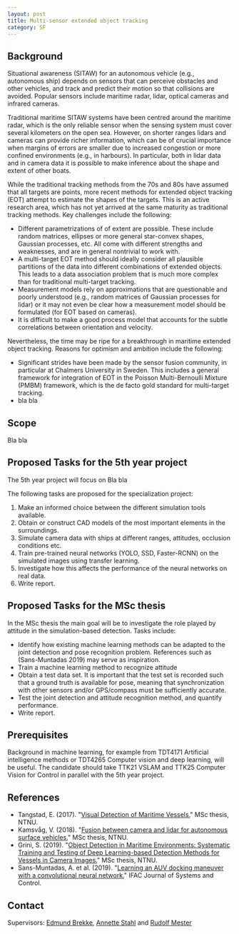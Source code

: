 ```yaml
---
layout: post
title: Multi-sensor extended object tracking
category: SF
---
```

## Background

Situational awareness (SITAW) for an autonomous vehicle (e.g., autonomous ship) depends on sensors that can perceive obstacles and other vehicles, 
and track and predict their motion so that collisions are avoided. 
Popular sensors include maritime radar, lidar, optical cameras and infrared cameras. 

Traditional maritime SITAW systems have been centred around the maritime radar, which is the only reliable sensor when the sensing system must cover several kilometers on the open sea. However, on shorter ranges lidars and cameras can provide richer information, which can be of crucial importance when margins of errors are smaller due to increased congestion or more confined environments (e.g., in harbours). In particular, both in lidar data and in camera data it is possible to make inference about the shape and extent of other boats. 

While the traditional tracking methods from the 70s and 80s have assumed that all targets are points, more recent methods for extended object tracking (EOT) attempt to estimate the shapes of the targets. This is an active research area, which has not yet arrived at the same maturity as traditional tracking methods.  Key challenges include the following:

* Different parametrizations of of extent are possible. These include random matrices, ellipses or more general star-convex shapes, Gaussian processes, etc. All come with different strengths and weaknesses, and are in general nontrivial to work with. 
* A multi-target EOT method should ideally consider all plausible partitions of the data into different combinations of extended objects. This leads to a data association problem that is much more complex than for traditional multi-target tracking. 
* Measurement models rely on approximations that are questionable and poorly understood (e.g., random matrices of Gaussian processes for lidar) or it may not even be clear how a measurement model should be formulated (for EOT based on cameras). 
* It is difficult to make a good process model that accounts for the subtle correlations between orientation and velocity. 

Nevertheless, the time may be ripe for a breakthrough in maritime extended object tracking. Reasons for optimism and ambition include the following:

* Significant strides have been made by the sensor fusion community, in particular at Chalmers University in Sweden. This includes a general framework for integration of EOT in the Poisson Multi-Bernoulli Mixture (PMBM) framework, which is the de facto gold standard for multi-target tracking. 
* bla bla

## Scope

Bla bla


## Proposed Tasks for the 5th year project

The 5th year project will focus on Bla bla

The following tasks are proposed for the specialization project:

1. Make an informed choice between the different simulation tools available. 
2. Obtain or construct CAD models of the most important elements in the surroundings. 
3. Simulate camera data with ships at different ranges, attitudes, occlusion conditions etc. 
4. Train pre-trained neural networks (YOLO, SSD, Faster-RCNN) on the simulated images using transfer learning. 
5. Investigate how this affects the performance of the neural networks on real data. 
6. Write report. 



## Proposed Tasks for the MSc thesis

In the MSc thesis the main goal will be to investigate the role played by attitude in the simulation-based detection. Tasks include:

* Identify how existing machine learning methods can be adapted to the joint detection and pose recognition problem. References such as (Sans-Muntadas 2019) may serve as inspiration. 
* Train a machine learning method to recognize attitude
* Obtain a test data set. It is important that the test set is recorded such that a ground truth is available for pose, meaning that synchronization with other sensors and/or GPS/compass must be sufficiently accurate. 
* Test the joint detection and attitude recognition method, and quantify performance. 
* Write report. 

## Prerequisites

Background in machine learning, for example from TDT4171 Artificial intelligence methods or TDT4265 Computer vision and deep learning, will be useful. The candidate should take 
TTK21 VSLAM and TTK25 Computer Vision for Control in parallel with the 5th year project. 

## References
* Tangstad, E. (2017). "<a href="https://brage.bibsys.no/xmlui/handle/11250/2452113">Visual Detection of Maritime Vessels.</a>" MSc thesis, NTNU.
* Kamsvåg, V. (2018). "<a href="http://folk.ntnu.no/edmundfo/msc2019-2020/kamsvaag_msc.pdf">Fusion between camera and lidar for autonomous surface vehicles.</a>" MSc thesis, NTNU.
* Grini, S. (2019). "<a href="http://folk.ntnu.no/edmundfo/msc2019-2020/grini_simen_msc_reduced.pdf">Object Detection in Maritime Environments: Systematic Training and Testing of Deep Learning-based Detection Methods for Vessels in Camera Images.</a>" MSc thesis, NTNU. 
* Sans-Muntadas, A. et al. (2019). "<a href="https://reader.elsevier.com/reader/sd/pii/S2468601818300191?token=00F31C37E53FDBDA590029A2114E54FF84EC6C9076728369CB319FE96DB516A41446CB0DBA59563177F22BDB59147FA1">Learning an AUV docking maneuver with a convolutional neural network.</a>" IFAC Journal of Systems and Control.


## Contact

Supervisors: [Edmund Brekke], [Annette Stahl] and [Rudolf Mester]


[Edmund Brekke]: www.ntnu.edu/employees/edmund.brekke
[Annette Stahl]: www.ntnu.edu/employees/annette.stahl 
[Rudolf Mester]: www.ntnu.edu/employees/rudolf.mester
[Simulation of sensor data for Milliampere]: https://autoferry.github.io/sf/2019/04/25/simcam/